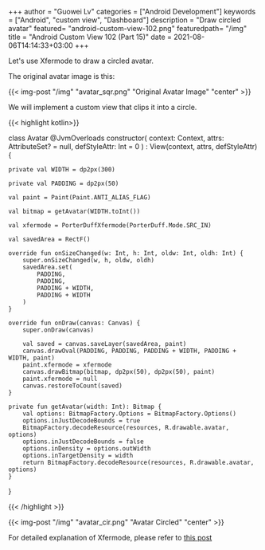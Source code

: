 +++
author = "Guowei Lv"
categories = ["Android Development"]
keywords = ["Android", "custom view", "Dashboard"]
description = "Draw circled avatar"
featured= "android-custom-view-102.png"
featuredpath= "/img"
title = "Android Custom View 102 (Part 15)"
date = 2021-08-06T14:14:33+03:00
+++

Let's use Xfermode to draw a circled avatar.

The original avatar image is this:

{{< img-post "/img" "avatar_sqr.png" "Original Avatar Image" "center" >}}

We will implement a custom view that clips it into a circle.

{{< highlight kotlin>}}

class Avatar @JvmOverloads constructor(
    context: Context, attrs: AttributeSet? = null, defStyleAttr: Int = 0
) : View(context, attrs, defStyleAttr) {

    private val WIDTH = dp2px(300)

    private val PADDING = dp2px(50)

    val paint = Paint(Paint.ANTI_ALIAS_FLAG)

    val bitmap = getAvatar(WIDTH.toInt())

    val xfermode = PorterDuffXfermode(PorterDuff.Mode.SRC_IN)

    val savedArea = RectF()

    override fun onSizeChanged(w: Int, h: Int, oldw: Int, oldh: Int) {
        super.onSizeChanged(w, h, oldw, oldh)
        savedArea.set(
            PADDING,
            PADDING,
            PADDING + WIDTH,
            PADDING + WIDTH
        )
    }

    override fun onDraw(canvas: Canvas) {
        super.onDraw(canvas)

        val saved = canvas.saveLayer(savedArea, paint)
        canvas.drawOval(PADDING, PADDING, PADDING + WIDTH, PADDING + WIDTH, paint)
        paint.xfermode = xfermode
        canvas.drawBitmap(bitmap, dp2px(50), dp2px(50), paint)
        paint.xfermode = null
        canvas.restoreToCount(saved)
    }
    
    private fun getAvatar(width: Int): Bitmap {
        val options: BitmapFactory.Options = BitmapFactory.Options()
        options.inJustDecodeBounds = true
        BitmapFactory.decodeResource(resources, R.drawable.avatar, options)
        options.inJustDecodeBounds = false
        options.inDensity = options.outWidth
        options.inTargetDensity = width
        return BitmapFactory.decodeResource(resources, R.drawable.avatar, options)
    }
}

{{< /highlight >}}


{{< img-post "/img" "avatar_cir.png" "Avatar Circled" "center" >}}

For detailed explanation of Xfermode, please refer to [this post](https://www.lvguowei.me/post/android-custom-view-102-2/)
